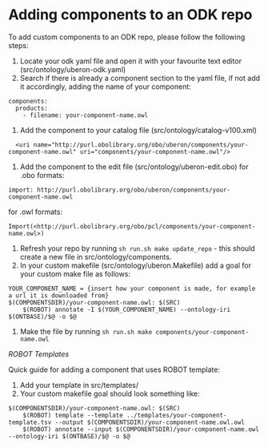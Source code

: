 # Adding components to an ODK repo

To add custom components to an ODK repo, please follow the following steps:
1. Locate your odk yaml file and open it with your favourite text editor (src/ontology/uberon-odk.yaml)
1. Search if there is already a component section to the yaml file, if not add it accordingly, adding the name of your component:
```
components:
  products:
    - filename: your-component-name.owl
```
1. Add the component to your catalog file (src/ontology/catalog-v100.xml)
```
  <uri name="http://purl.obolibrary.org/obo/uberon/components/your-component-name.owl" uri="components/your-component-name.owl"/>
```
1. Add the component to the edit file (src/ontology/uberon-edit.obo)
for .obo formats: 
```
import: http://purl.obolibrary.org/obo/uberon/components/your-component-name.owl
```
for .owl formats: 
```
Import(<http://purl.obolibrary.org/obo/pcl/components/your-component-name.owl>)
```
1. Refresh your repo by running `sh run.sh make update_repo` - this should create a new file in src/ontology/components.
1. In your custom makefile (src/ontology/uberon.Makefile) add a goal for your custom make file as follows: 

```
YOUR_COMPONENT_NAME = {insert how your component is made, for example a url it is downloaded from}
$(COMPONENTSDIR)/your-component-name.owl: $(SRC)
	$(ROBOT) annotate -I $(YOUR_COMPONENT_NAME) --ontology-iri $(ONTBASE)/$@ -o $@
```
1. Make the file by running `sh run.sh make components/your-component-name.owl`

*ROBOT Templates* 

Quick guide for adding a component that uses ROBOT template:

1. Add your template in src/templates/
1. Your custom makefile goal should look something like: 
```
$(COMPONENTSDIR)/your-component-name.owl: $(SRC)
	$(ROBOT) template --template ../templates/your-component-template.tsv --output $(COMPONENTSDIR)/your-component-name.owl.owl 
	$(ROBOT) annotate --input $(COMPONENTSDIR)/your-component-name.owl --ontology-iri $(ONTBASE)/$@ -o $@
```